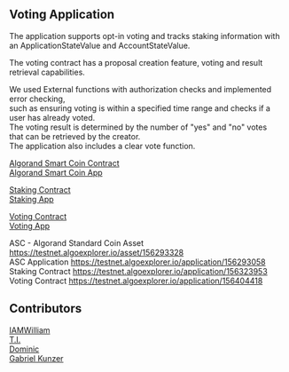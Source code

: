 
## Voting Application
The application supports opt-in voting and tracks staking information 
with an ApplicationStateValue and AccountStateValue.  

The voting contract has a proposal creation feature, voting and result retrieval capabilities.  

We used External functions with authorization checks and implemented error checking,  
such as ensuring voting is within a specified time range and checks if a user has already voted.  
The voting result is determined by the number of "yes" and "no" votes  
that can be retrieved by the creator.  
The application also includes a clear vote function.  


[Algorand Smart Coin Contract](https://github.com/devEMEL/token-contract)  
[Algorand Smart Coin App](https://guileless-trifle-c4da5f.netlify.app/)  
  
[Staking Contract](https://github.com/devEMEL/staking-contract)  
[Staking App](https://zesty-dodol-f2e0dd.netlify.app/)  

[Voting Contract](https://github.com/devEMEL/voting-contract)  
[Voting App](https://melodic-licorice-c6506f.netlify.app/)   

ASC - Algorand Standard Coin Asset https://testnet.algoexplorer.io/asset/156293328  
ASC Application https://testnet.algoexplorer.io/application/156293058  
Staking Contract https://testnet.algoexplorer.io/application/156323953   
Voting Contract https://testnet.algoexplorer.io/application/156404418  


##  Contributors 
[IAMWilliam](https://twitter.com/codypharm)  
[T.I.](https://twitter.com/Isaactevin)  
[Dominic](https://twitter.com/HenRi33333)  
[Gabriel Kunzer](https://twitter.com/gabrielkunzer)  
